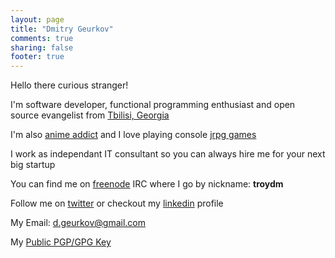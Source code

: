 ```yaml
---
layout: page
title: "Dmitry Geurkov"
comments: true
sharing: false
footer: true
---
```

Hello there curious stranger! 

I'm software developer, functional programming enthusiast and open source evangelist from [Tbilisi, Georgia](https://en.wikipedia.org/wiki/Tbilisi)

I'm also [anime addict](http://myanimelist.net/profile/Troydm) and I love playing console [jrpg games](https://en.wikipedia.org/wiki/Tales_%28series%29)

I work as independant IT consultant so you can always hire me for your next big startup

You can find me on [freenode](https://www.freenode.net/) IRC where I go by nickname: **troydm**

Follow me on [twitter](https://twitter.com/dgeurkov) or checkout my [linkedin](https://www.linkedin.com/in/dgeurkov) profile

My Email: [d.geurkov@gmail.com](mailto:d.geurkov@gmail.com)

My [Public PGP/GPG Key](/pubkey.asc)
